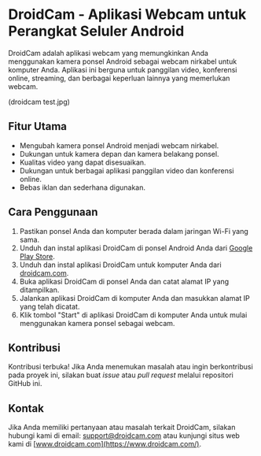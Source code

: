 # DroidCam - Aplikasi Webcam untuk Perangkat Seluler Android

DroidCam adalah aplikasi webcam yang memungkinkan Anda menggunakan kamera ponsel Android sebagai webcam nirkabel untuk komputer Anda. Aplikasi ini berguna untuk panggilan video, konferensi online, streaming, dan berbagai keperluan lainnya yang memerlukan webcam.

(droidcam test.jpg)

## Fitur Utama

- Mengubah kamera ponsel Android menjadi webcam nirkabel.
- Dukungan untuk kamera depan dan kamera belakang ponsel.
- Kualitas video yang dapat disesuaikan.
- Dukungan untuk berbagai aplikasi panggilan video dan konferensi online.
- Bebas iklan dan sederhana digunakan.

## Cara Penggunaan

1. Pastikan ponsel Anda dan komputer berada dalam jaringan Wi-Fi yang sama.
2. Unduh dan instal aplikasi DroidCam di ponsel Android Anda dari [Google Play Store](https://play.google.com/store/apps/details?id=com.dev47apps.droidcam).
3. Unduh dan instal aplikasi DroidCam untuk komputer Anda dari [droidcam.com](https://www.dev47apps.com/droidcam/windows/).
4. Buka aplikasi DroidCam di ponsel Anda dan catat alamat IP yang ditampilkan.
5. Jalankan aplikasi DroidCam di komputer Anda dan masukkan alamat IP yang telah dicatat.
6. Klik tombol "Start" di aplikasi DroidCam di komputer Anda untuk mulai menggunakan kamera ponsel sebagai webcam.

## Kontribusi

Kontribusi terbuka! Jika Anda menemukan masalah atau ingin berkontribusi pada proyek ini, silakan buat _issue_ atau _pull request_ melalui repositori GitHub ini.

## Kontak

Jika Anda memiliki pertanyaan atau masalah terkait DroidCam, silakan hubungi kami di email: support@droidcam.com atau kunjungi situs web kami di [www.droidcam.com](https://www.droidcam.com/).

